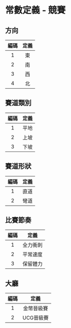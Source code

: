 # 常數定義 - 競賽

## <span id="direction">方向</span>

| 編碼 | 定義 |
|:-:|:-:|
| 1 | 東 |
| 2 | 南 |
| 3 | 西 |
| 4 | 北 |

## <span id="trackType">賽道類別</span>

| 編碼 | 定義 |
|:-:|:-:|
| 1 | 平地 |
| 2 | 上坡 |
| 3 | 下坡 |

## <span id="trackShape">賽道形狀</span>

| 編碼 | 定義 |
|:-:|:-:|
| 1 | 直道 |
| 2 | 彎道 |

## <span id="rhythm">比賽節奏</span>

| 編碼 | 定義 |
|:-:|:-:|
| 1 | 全力衝刺 |
| 2 | 平常速度 |
| 3 | 保留體力 |

## <span id="lobby">大廳</span>

| 編碼 | 定義 |
|:-:|:-:|
| 1 | 金幣晉級賽 |
| 2 | UCG晉級賽 |
